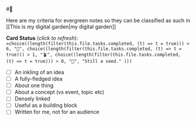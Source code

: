 #🌱 

Here are my criteria for evergreen notes so they can be classified as such in [[This is my digital garden|my digital garden]]

**Card Status** (*click to refresh*): `=choice((length(filter(this.file.tasks.completed, (t) => t = true))) > 6, "🌲", choice((length(filter(this.file.tasks.completed, (t) => t = true))) > 1, "🪴", choice((length(filter(this.file.tasks.completed, (t) => t = true))) > 0, "🌱", "Still a seed." )))`

- [ ] An inkling of an idea
- [ ] A fully-fledged idea
- [ ] About one thing 
- [ ] About a concept (vs event, topic etc)
- [ ] Densely linked
- [ ] Useful as a building block
- [ ] Written for me, not for an audience